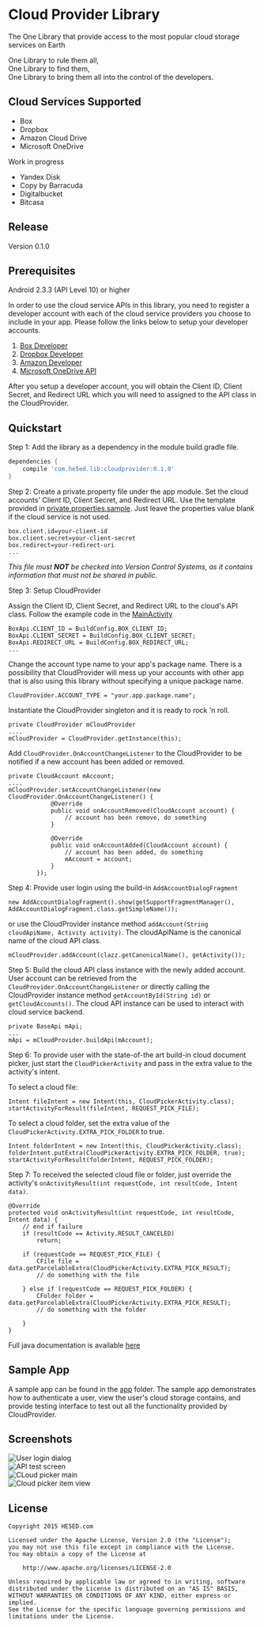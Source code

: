 Cloud Provider Library
======================

The One Library that provide access to the most popular cloud storage services on Earth

One Library to rule them all, <br>
One Library to find them, <br>
One Library to bring them all into the control of the developers.

Cloud Services Supported
------------------------

* Box
* Dropbox
* Amazon Cloud Drive
* Microsoft OneDrive

Work in progress

* Yandex Disk
* Copy by Barracuda
* Digitalbucket
* Bitcasa


Release
-------
Version 0.1.0


Prerequisites
--------------
Android 2.3.3 (API Level 10) or higher

In order to use the cloud service APIs in this library, you need to register a developer account with each of the cloud service providers you choose to include in your app. Please follow the links below to setup your developer accounts.

1. [Box Developer](https://developers.box.com/)
2. [Dropbox Developer](https://www.dropbox.com/developers)
3. [Amazon Developer](https://developer.amazon.com/public/apis/experience/cloud-drive)
4. [Microsoft OneDrive API](https://dev.onedrive.com/index.htm)

After you setup a developer account, you will obtain the Client ID, Client Secret, and Redirect URL which you will need to assigned to the API class in the CloudProvider.


Quickstart
----------
Step 1: Add the library as a dependency in the module build.gradle file.
```groovy
dependencies {
    compile 'com.he5ed.lib:cloudprovider:0.1.0'
}
```

Step 2: Create a private.property file under the app module. Set the cloud accounts' Client ID, Client Secret, and Redirect URL. Use the template provided in [private.properties.sample](app/private.properties.sample). Just leave the properties value blank if the cloud service is not used.
```
box.client.id=your-client-id
box.client.secret=your-client-secret
box.redirect=your-redirect-uri
...
```
_This file must **NOT** be checked into Version Control Systems, as it contains information that must not be shared in public._


Step 3: Setup CloudProvider

Assign the Client ID, Client Secret, and Redirect URL to the cloud's API class. Follow the example code in the [MainActivity](app\MainActivity.java)
```
BoxApi.CLIENT_ID = BuildConfig.BOX_CLIENT_ID;
BoxApi.CLIENT_SECRET = BuildConfig.BOX_CLIENT_SECRET;
BoxApi.REDIRECT_URL = BuildConfig.BOX_REDIRECT_URL;
...

```

Change the account type name to your app's package name. There is a possibility that CloudProvider will mess up your accounts with other app that is also using this library without specifying a unique package name.
````
CloudProvider.ACCOUNT_TYPE = "your.app.package.name";
````

Instantiate the CloudProvider singleton and it is ready to rock 'n roll.
````
private CloudProvider mCloudProvider
....
mCloudProvider = CloudProvider.getInstance(this);
````

Add `CloudProvider.OnAccountChangeListener` to the CloudProvider to be notified if a new account has been added or removed.
````
private CloudAccount mAccount;
....
mCloudProvider.setAccountChangeListener(new CloudProvider.OnAccountChangeListener() {
            @Override
            public void onAccountRemoved(CloudAccount account) {
                // account has been remove, do something
            }

            @Override
            public void onAccountAdded(CloudAccount account) {
                // account has been added, do something
                mAccount = account;
            }
        });
````

Step 4: Provide user login using the build-in `AddAccountDialogFragment`
````
new AddAccountDialogFragment().show(getSupportFragmentManager(), AddAccountDialogFragment.class.getSimpleName());
````

or use the CloudProvider instance method `addAccount(String cloudApiName, Activity activity)`. The cloudApiName is the canonical name of the cloud API class.
````
mCloudProvider.addAccount(clazz.getCanonicalName(), getActivity());
````

Step 5: Build the cloud API class instance with the newly added account. User account can be retrieved from the `CloudProvider.OnAccountChangeListener` or directly calling the CloudProvider instance method `getAccountById(String id)` or `getCloudAccounts()`. The cloud API instance can be used to interact with cloud service backend.
````
private BaseApi mApi;
...
mApi = mCloudProvider.buildApi(mAccount);
````

Step 6: To provide user with the state-of-the art build-in cloud document picker, just start the `CloudPickerActivity` and pass in the extra value to the activity's intent.

To select a cloud file:
````
Intent fileIntent = new Intent(this, CloudPickerActivity.class);
startActivityForResult(fileIntent, REQUEST_PICK_FILE);
````

To select a cloud folder, set the extra value of the `CloudPickerActivity.EXTRA_PICK_FOLDER` to true.
````
Intent folderIntent = new Intent(this, CloudPickerActivity.class);
folderIntent.putExtra(CloudPickerActivity.EXTRA_PICK_FOLDER, true);
startActivityForResult(folderIntent, REQUEST_PICK_FOLDER);
````

Step 7: To received the selected cloud file or folder, just override the activity's `onActivityResult(int requestCode, int resultCode, Intent data)`.
````
@Override
protected void onActivityResult(int requestCode, int resultCode, Intent data) {
    // end if failure
    if (resultCode == Activity.RESULT_CANCELED)
        return;

    if (requestCode == REQUEST_PICK_FILE) {
        CFile file = data.getParcelableExtra(CloudPickerActivity.EXTRA_PICK_RESULT);
        // do something with the file

    } else if (requestCode == REQUEST_PICK_FOLDER) {
        CFolder folder = data.getParcelableExtra(CloudPickerActivity.EXTRA_PICK_RESULT);
        // do something with the folder

    }
}
````

Full java documentation is available [here](http://he5ed.github.io/cloudprovider/doc/index.html)

Sample App
----------
A sample app can be found in the [app](app) folder. The sample app demonstrates how to authenticate a user, view the user's cloud storage contains, and provide testing interface to test out all the functionality provided by CloudProvider.


Screenshots
-----------

![User login dialog](screenshots/cp-user-login.png "User login dialog") <br>
![API test screen](screenshots/cp-test-api.png "API test screen") <br>
![CLoud picker main](screenshots/cp-picker-01.png "Cloud picker main view") <br>
![Cloud picker item view](screenshots/cp-picker-02.png "Cloud picker item detail view")

License
-------
    Copyright 2015 HE5ED.com

    Licensed under the Apache License, Version 2.0 (the "License");
    you may not use this file except in compliance with the License.
    You may obtain a copy of the License at

        http://www.apache.org/licenses/LICENSE-2.0

    Unless required by applicable law or agreed to in writing, software
    distributed under the License is distributed on an "AS IS" BASIS,
    WITHOUT WARRANTIES OR CONDITIONS OF ANY KIND, either express or implied.
    See the License for the specific language governing permissions and
    limitations under the License.